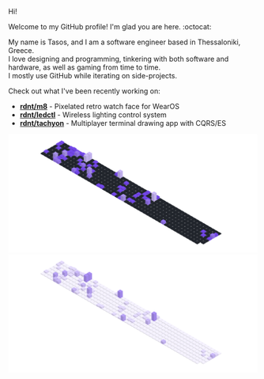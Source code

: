 Hi!

Welcome to my GitHub profile! I'm glad you are here. :octocat:

My name is Tasos, and I am a software engineer based in Thessaloniki, Greece.  
I love designing and programming, tinkering with both software and hardware, as well as gaming from time to time.  
I mostly use GitHub while iterating on side-projects.

Check out what I've been recently working on:
- [**rdnt/m8**](https://github.com/rdnt/m8) - Pixelated retro watch face for WearOS 
- [**rdnt/ledctl**](https://github.com/rdnt/ledctl3poc) - Wireless lighting control system
- [**rdnt/tachyon**](https://github.com/rdnt/tachyon) - Multiplayer terminal drawing app with CQRS/ES
<!-- - [**rdnt/myst**](https://github.com/rdnt/myst) - Zero-knowledge, end-to-end encrypted password manager -->

![Contributions](https://github.com/rdnt/rdnt/blob/assets/contributions-dark.svg?raw=true#gh-dark-mode-only)
![Contributions](https://github.com/rdnt/rdnt/blob/assets/contributions-light.svg?raw=true#gh-light-mode-only)
